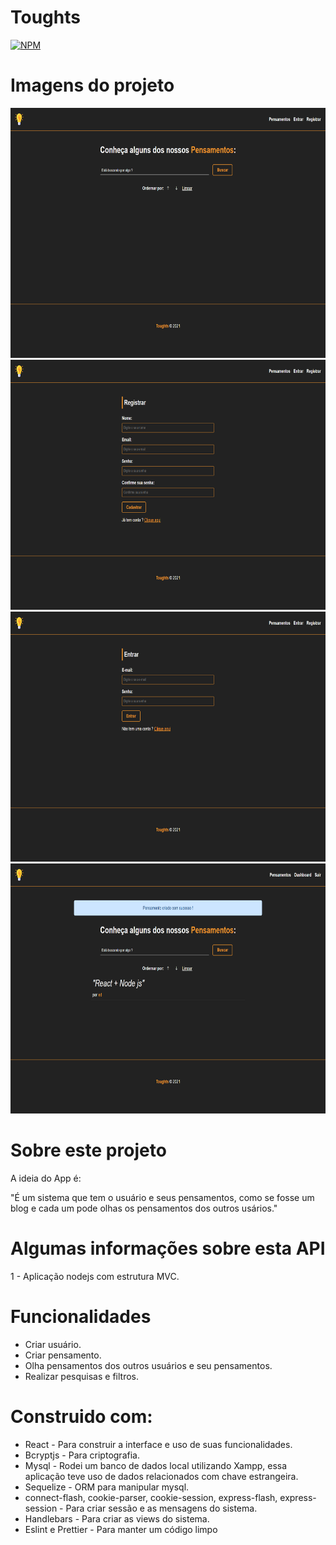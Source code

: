# Toughts
[![NPM](https://img.shields.io/npm/l/react)](https://github.com/edgomes-dev/project-node-valoriza/blob/master/LICENSE)

# Imagens do projeto
<div align="center">
  <img height="400em" src="./public/img/readme-1.png" />
  <img height="400em" src="./public/img/readme-2.png" />
  <img height="400em" src="./public/img/readme-3.png" />
  <img height="400em" src="./public/img/readme-4.png" />
</div>

# Sobre este  projeto
A ideia do App é:

"É um sistema que tem o usuário e seus pensamentos, como se fosse um blog e cada um pode olhas os pensamentos dos outros usários."

# Algumas informações sobre esta API

1 - Aplicação nodejs com estrutura MVC.

# Funcionalidades

* Criar usuário.
* Criar pensamento.
* Olha pensamentos dos outros usuários e seu pensamentos.
* Realizar pesquisas e filtros.

# Construido com:
* React - Para construir a interface e uso de suas funcionalidades.
* Bcryptjs - Para criptografia.
* Mysql - Rodei um banco de dados local utilizando Xampp, essa aplicação teve uso de dados relacionados com chave estrangeira.
* Sequelize - ORM para manipular mysql.
* connect-flash, cookie-parser, cookie-session, express-flash, express-session - Para criar sessão e as mensagens do sistema.
* Handlebars - Para criar as views do sistema.
* Eslint e Prettier - Para manter um código limpo
